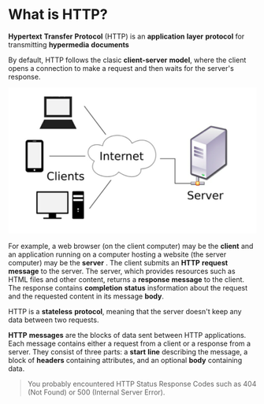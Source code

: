 # What is HTTP?

**Hypertext** **Transfer** **Protocol** (HTTP) is an **application** **layer** **protocol** for transmitting **hypermedia** **documents**

By default, HTTP follows the clasic **client-server** **model**, where the client opens a connection to make a request and then waits for the server's response.

![](/assets/http.png)

For example, a web browser (on the client computer) may be the **client** and an application running on a computer hosting a website (the server computer) may be the **server** . The client submits an **HTTP** **request** **message** to the server. The server, which provides resources such as HTML files and other content, returns a **response** **message** to the client. The response contains **completion** **status** insformation about the request and the requested content in its message **body**.

HTTP is a **stateless** **protocol**, meaning that the server doesn't keep any data between two requests.

**HTTP** **messages** are the blocks of data sent between HTTP applications. Each message contains either a request from a client or a response from a server. They consist of three parts: a **start** **line** describing the message, a block of **headers** containing attributes, and an optional **body** containing data.

> You probably encountered HTTP Status Response Codes such as 404 (Not Found) or 500  (Internal Server Error).